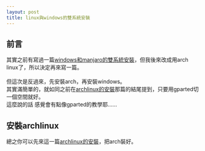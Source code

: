 ```yaml
---
layout: post
title: linux與windows的雙系統安裝
---
```


## 前言
其實之前有寫過一篇[windows和manjaro的雙系統安裝](https://whitebearouo.github.io/posts/windows%E5%92%8Cmanjaro%E7%9A%84%E9%9B%99%E7%B3%BB%E7%B5%B1%E5%AE%89%E8%A3%9D/)，但我後來改成用arch linux了，所以決定再來寫一篇。<br>
<br>
但這次是反過來，先安裝arch，再安裝windows。<br>
其實滿簡單的，就如同之前在[archlinux的安裝](https://whitebearouo.github.io/posts/archlinux%E7%9A%84%E5%AE%89%E8%A3%9D/)那篇的結尾提到，只要用gparted切一個空間就好。<br>
這麼說的話
感覺會有點像gparted的教學耶......

## 安裝archlinux
總之你可以先來這一篇[archlinux的安裝](https://whitebearouo.github.io/posts/archlinux%E7%9A%84%E5%AE%89%E8%A3%9D/)，把arch裝好。

